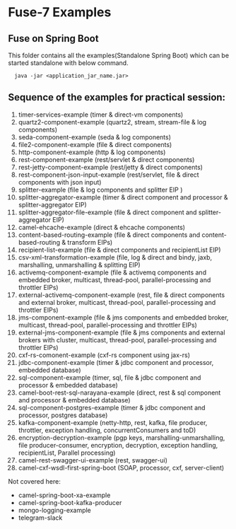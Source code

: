 # Fuse-7 Examples

## Fuse on Spring Boot

This folder contains all the examples(Standalone Spring Boot) which can be started standalone with below command.

```
  java -jar <application_jar_name.jar>
```

## Sequence of the examples for practical session:

1. timer-services-example (timer & direct-vm components)
2. quartz2-component-example (quartz2, stream, stream-file & log components)
3. seda-component-example (seda & log components)
4. file2-component-example (file & direct components)
5. http-component-example (http & log components)
6. rest-component-example (rest/servlet & direct components)
7. rest-jetty-component-example (rest/jetty & direct components)
8. rest-component-json-input-example (rest/servlet, file & direct components with json input)
9. splitter-example (file & log components and splitter EIP )
10. splitter-aggregator-example (timer & direct component and processor & splitter-aggregator EIP)
11. splitter-aggregator-file-example (file & direct component and splitter-aggregator EIP)
12. camel-ehcache-example (direct & ehcache components)
13. content-based-routing-example (file & direct components and content-based-routing & transform EIPs)
14. recipient-list-example (file & direct components and recipientList EIP)
15. csv-xml-transformation-example (file, log & direct and bindy, jaxb, marshalling, unmarshalling & splitting EIP)
16. activemq-component-example (file & activemq components and embedded broker, multicast, thread-pool, parallel-processing and throttler EIPs)
17. external-activemq-component-example (rest, file & direct components and external broker, multicast, thread-pool, parallel-processing and throttler EIPs)
18. jms-component-example (file & jms components and embedded broker, multicast, thread-pool, parallel-processing and throttler EIPs)
19. external-jms-component-example (file & jms components and external brokers with cluster, multicast, thread-pool, parallel-processing and throttler EIPs)
20. cxf-rs-comonent-example (cxf-rs component using jax-rs)
21. jdbc-component-example (timer & jdbc component and processor, embedded database)
22. sql-component-example (timer, sql, file & jdbc component and processor & embedded database)
23. camel-boot-rest-sql-narayana-example (direct, rest & sql component and processor & embedded database)
24. sql-component-postgres-example (timer & jdbc component and processor, postgres database)
25. kafka-component-example (netty-http, rest, kafka, file producer, throttler, exception handling, concurrentConsumers and toD)
26. encryption-decryption-example (pgp keys, marshalling-unmarshalling, file producer-consumer, encryption, decryption, exception handling, recipientList, Parallel processing)
27. camel-rest-swagger-ui-example (rest, swagger-ui)
28. camel-cxf-wsdl-first-spring-boot (SOAP, processor, cxf, server-client)

Not covered here:

- camel-spring-boot-xa-example
- camel-spring-boot-kafka-producer
- mongo-logging-example
- telegram-slack
